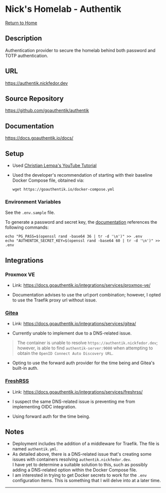 # Nick's Homelab - Authentik

[Return to Home](/README.md)

## Description

Authentication provider to secure the homelab behind both password and TOTP authentication.

## URL

<https://authentik.nickfedor.dev>

## Source Repository

<https://github.com/goauthentik/authentik>

## Documentation

<https://docs.goauthentik.io/docs/>

## Setup

- Used [Christian Lempa's YouTube
  Tutorial](https://www.youtube.com/watch?v=N5unsATNpJk)

- Used the developer's recommendation of starting with their baseline Docker
  Compose file, obtained via:

  ```console
  wget https://goauthentik.io/docker-compose.yml
  ```

### Environment Variables

See the `.env.sample` file.

To generate a password and secret key, the [documentation](https://docs.goauthentik.io/docs/installation/docker-compose) references the
following commands:

```console
echo "PG_PASS=$(openssl rand -base64 36 | tr -d '\n')" >> .env
echo "AUTHENTIK_SECRET_KEY=$(openssl rand -base64 60 | tr -d '\n')" >> .env
```

## Integrations

### Proxmox VE

- Link: <https://docs.goauthentik.io/integrations/services/proxmox-ve/>

- Documentation advises to use the url:port combination; however, I opted to use
the Traefik proxy url without issue.

### [Gitea](https://docs.goauthentik.io/integrations/services/gitea/)

- Link: <https://docs.goauthentik.io/integrations/services/gitea/>

- Currently unable to implement due to a DNS-related issue.

> The container is unable to resolve `https://authentik.nickfedor.dev`; however,
  is able to find `authentik-server:9000` when attempting to obtain the `OpenID
  Connect Auto Discovery URL`.

- Opting to use the forward auth provider for the time being and Gitea's
  built-in auth.

### [FreshRSS](https://docs.goauthentik.io/integrations/services/freshrss/)

- Link: <https://docs.goauthentik.io/integrations/services/freshrss/>

- I suspect the same DNS-related issue is preventing me from implementing OIDC
  integration.
- Using forward auth for the time being.

## Notes

- Deployment includes the addition of a middleware for Traefik. The file is
  named `authentik.yml`.
- As detailed above, there is a DNS-related issue that's creating some issues
  with containers resolving `authentik.nickfedor.dev`.  
  I have yet to determine a suitable solution to this, such as possibly adding a
  DNS-related option within the Docker Compose file.
- I am interested in trying to get Docker secrets to work for the `.env`
  configuration items.
  This is something that I will delve into at a later time.

----------
